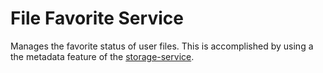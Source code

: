 # File Favorite Service

Manages the favorite status of user files. This is accomplished by using a the metadata feature of the 
[storage-service](../../file-storage-service.html).
